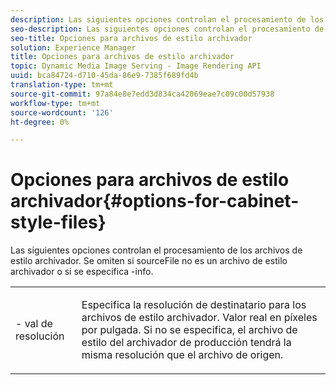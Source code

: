 ```yaml
---
description: Las siguientes opciones controlan el procesamiento de los archivos de estilo archivador. Se omiten si sourceFile no es un archivo de estilo archivador o si se especifica -info.
seo-description: Las siguientes opciones controlan el procesamiento de los archivos de estilo archivador. Se omiten si sourceFile no es un archivo de estilo archivador o si se especifica -info.
seo-title: Opciones para archivos de estilo archivador
solution: Experience Manager
title: Opciones para archivos de estilo archivador
topic: Dynamic Media Image Serving - Image Rendering API
uuid: bca84724-d710-45da-86e9-7385f689fd4b
translation-type: tm+mt
source-git-commit: 97a84e8e7edd3d834ca42069eae7c09c00d57938
workflow-type: tm+mt
source-wordcount: '126'
ht-degree: 0%

---
```



# Opciones para archivos de estilo archivador{#options-for-cabinet-style-files}

Las siguientes opciones controlan el procesamiento de los archivos de estilo archivador. Se omiten si sourceFile no es un archivo de estilo archivador o si se especifica -info.

<table id="simpletable_332B78DDEB6540708844AB54AE321F9B"> 
 <tr class="strow"> 
  <td class="stentry"> <p><span class="codeph">- <span class="varname"> val de resolución</span></span> </p> </td> 
  <td class="stentry"> <p>Especifica la resolución de destinatario para los archivos de estilo archivador. Valor real en píxeles por pulgada. Si no se especifica, el archivo de estilo del archivador de producción tendrá la misma resolución que el archivo de origen. </p></td> 
 </tr> 
</table>

